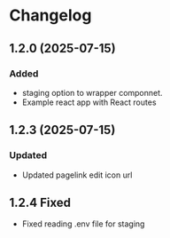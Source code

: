 # Changelog

## 1.2.0 (2025-07-15)

### Added
- staging option to wrapper componnet.
- Example react app with React routes 

## 1.2.3 (2025-07-15)

### Updated

- Updated pagelink edit icon url

## 1.2.4 Fixed

- Fixed reading .env file for staging 

